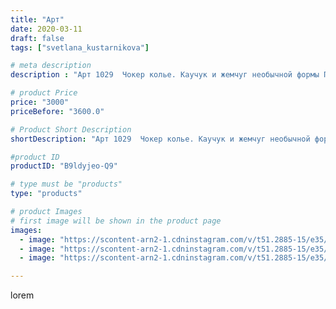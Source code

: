 ```yaml
---
title: "Арт"
date: 2020-03-11
draft: false
tags: ["svetlana_kustarnikova"]

# meta description
description : "Арт 1029  Чокер колье. Каучук и жемчуг необычной формы Продано"

# product Price
price: "3000"
priceBefore: "3600.0"

# Product Short Description
shortDescription: "Арт 1029  Чокер колье. Каучук и жемчуг необычной формы Продано"

#product ID
productID: "B9ldyjeo-Q9"

# type must be "products"
type: "products"

# product Images
# first image will be shown in the product page
images:
  - image: "https://scontent-arn2-1.cdninstagram.com/v/t51.2885-15/e35/89601637_245333566630850_3062403178492866216_n.jpg?_nc_ht=scontent-arn2-1.cdninstagram.com&_nc_cat=102&_nc_ohc=rWxSqv1tRXYAX_aJJHD&se=7&tp=1&oh=4b67f9f8cbdbd973c57cbb4333f0f86f&oe=6060405F&ig_cache_key=MjI2MjM0NTM5NTcyODUzMjUxOA%3D%3D.2"
  - image: "https://scontent-arn2-1.cdninstagram.com/v/t51.2885-15/e35/89827540_157753401942046_7712242447767888069_n.jpg?_nc_ht=scontent-arn2-1.cdninstagram.com&_nc_cat=110&_nc_ohc=5Wxn1Ilgm8YAX8PQpoc&se=7&tp=1&oh=f3dd1c6e08e727000147e4645fe63f79&oe=605DACAA&ig_cache_key=MjI2MjM0NTM5NTc1MzQ2MTQ2Mw%3D%3D.2"
  - image: "https://scontent-arn2-1.cdninstagram.com/v/t51.2885-15/e35/89816159_210423000047283_8602715612281050391_n.jpg?_nc_ht=scontent-arn2-1.cdninstagram.com&_nc_cat=103&_nc_ohc=LDQpDparpfkAX8IF-Qz&se=7&tp=1&oh=eff0d1823c20aac8ccde073ec336d581&oe=605F92BA&ig_cache_key=MjI2MjM0NTM5NTc0NTIyNTc1MA%3D%3D.2"

---
```

lorem
